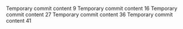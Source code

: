 Temporary commit content 9
Temporary commit content 16
Temporary commit content 27
Temporary commit content 36
Temporary commit content 41
